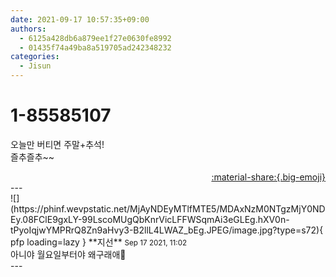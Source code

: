 ```yaml
---
date: 2021-09-17 10:57:35+09:00
authors:
  - 6125a428db6a879ee1f27e0630fe8992
  - 01435f74a49ba8a519705ad242348232
categories:
  - Jisun
---
```


# 1-85585107

<div class="post-container" markdown="1">
<div class="content-container md-sidebar__scrollwrap" markdown="1">

오늘만 버티면 주말+추석!<br>즐추즐추~~

</div>
</div>

<div style="text-align: right;" markdown="1">
<a href="https://weverse.io/fromis9/fanpost/1-85585107" style="text-align: right;">:material-share:{.big-emoji}</a>
</div>
---

<div class="comments-container md-sidebar__scrollwrap" markdown="1">
<div class="comment" markdown="1">
<div class='id-container' markdown="1">
![](https://phinf.wevpstatic.net/MjAyNDEyMTlfMTE5/MDAxNzM0NTgzMjY0NDEy.08FClE9gxLY-99LscoMUgQbKnrVicLFFWSqmAi3eGLEg.hXV0n-tPyoIqjwYMPRrQ8Zn9aHvy3-B2llL4LWAZ_bEg.JPEG/image.jpg?type=s72){ pfp loading=lazy }
**<span class="artist">지선</span>** <small>Sep 17 2021, 11:02</small><br>
</div>
<div class='comment-body' markdown="1">
아니야 월요일부터야 왜구래애🥺
</div>
</div>
</div>
---
